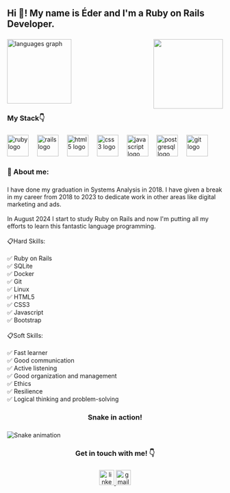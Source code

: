 <h2 align="left">Hi 👋! My name is Éder and I'm a Ruby on Rails Developer.</h2>

###

<img align="right" height="162" src="https://i.giphy.com/media/v1.Y2lkPTc5MGI3NjExZXRkem96em5idXl5c3MycXk3czZieTN6cDQ3ZGh2MWE1ZXdsd2ZveSZlcD12MV9pbnRlcm5hbF9naWZfYnlfaWQmY3Q9Zw/keTwQbbQwlNM2RNJsW/giphy.gif"  />

###

<div align="left">
  <img src="https://github-readme-stats.vercel.app/api/top-langs?username=edercirino&locale=en&hide_title=false&layout=compact&card_width=320&langs_count=5&theme=dracula&hide_border=false&order=2" height="150" alt="languages graph"  />
</div>

###

<h3 align="left">My Stack👇</h3>

###

<div align="left">
  <img src="https://cdn.jsdelivr.net/gh/devicons/devicon/icons/ruby/ruby-original.svg" height="50" alt="ruby logo"  />
  <img width="12" />
  <img src="https://cdn.jsdelivr.net/gh/devicons/devicon/icons/rails/rails-original-wordmark.svg" height="50" alt="rails logo"  />
  <img width="12" />
  <img src="https://cdn.jsdelivr.net/gh/devicons/devicon/icons/html5/html5-original.svg" height="50" alt="html5 logo"  />
  <img width="12" />
  <img src="https://cdn.jsdelivr.net/gh/devicons/devicon/icons/css3/css3-original.svg" height="50" alt="css3 logo"  />
  <img width="12" />
  <img src="https://cdn.jsdelivr.net/gh/devicons/devicon/icons/javascript/javascript-original.svg" height="50" alt="javascript logo"  />
  <img width="12" />
  <img src="https://cdn.jsdelivr.net/gh/devicons/devicon/icons/postgresql/postgresql-original.svg" height="50" alt="postgresql logo"  />
  <img width="12" />
  <img src="https://cdn.jsdelivr.net/gh/devicons/devicon/icons/git/git-original.svg" height="50" alt="git logo"  />
</div>

###

<h3 align="left">👀 About me:</h3>

###

<p align="left">I have done my graduation in Systems Analysis in 2018. I have given a break in my career from 2018 to 2023 to dedicate work in other areas like digital marketing and ads.<br><br>In August 2024 I start to study Ruby on Rails and now I'm putting all my efforts to learn this fantastic language programming.<br><br>📋Hard Skills:<br><br>✅ Ruby on Rails<br>✅ SQLite<br>✅ Docker<br>✅ Git<br>✅ Linux<br>✅ HTML5<br>✅ CSS3<br>✅ Javascript<br>✅ Bootstrap<br><br>📋Soft Skills:<br><br>✅ Fast learner<br>✅ Good communication<br>✅ Active listening<br>✅ Good organization and management<br>✅ Ethics<br>✅ Resilience<br>✅ Logical thinking and problem-solving</p>

###

<h3 align="center">Snake in action!</h3>

###

<img src="https://raw.githubusercontent.com/edercirino/edercirino/output/snake.svg" alt="Snake animation" />

###

<h3 align="center">Get in touch with me! 👇</h3>

###

<div align="center">
  <a href="https://www.linkedin.com/in/edercirino/" target="_blank">
    <img src="https://img.shields.io/static/v1?message=LinkedIn&logo=linkedin&label=&color=0077B5&logoColor=white&labelColor=&style=for-the-badge" height="35" alt="linkedin logo"  />
  </a>
  <a href="mailto:ederdevbr@gmail.com" target="_blank">
    <img src="https://img.shields.io/static/v1?message=Gmail&logo=gmail&label=&color=D14836&logoColor=white&labelColor=&style=for-the-badge" height="35" alt="gmail logo"  />
  </a>
</div>

###
